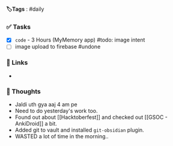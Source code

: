  **🏷️Tags** : #daily 
### ✅ Tasks
- [x] `code` - 3 Hours (MyMemory app) #todo: image intent
- [ ] image upload to firebase #undone
### 🔗 Links
- 
### 🧠 Thoughts
-  Jaldi uth gya aaj 4 am pe 
-  Need to do yesterday's work too.
-  Found out about [[Hacktoberfest]] and checked out [[GSOC - AnkiDroid]] a bit.
-  Added git to vault and installed `git-obsidian` plugin.
-  WASTED a lot of time in the morning..
